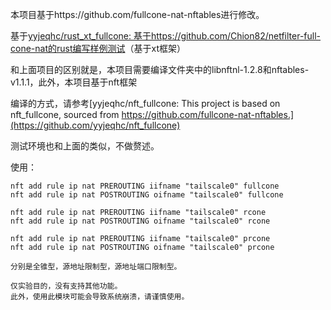 本项目基于https://github.com/fullcone-nat-nftables进行修改。

基于[yyjeqhc/rust_xt_fullcone: 基于https://github.com/Chion82/netfilter-full-cone-nat的rust编写样例测试](https://github.com/yyjeqhc/rust_xt_fullcone)（基于xt框架）

和上面项目的区别就是，本项目需要编译文件夹中的libnftnl-1.2.8和nftables-v1.1.1，此外，本项目基于nft框架

编译的方式，请参考[yyjeqhc/nft_fullcone: This project is based on nft_fullcone, sourced from https://github.com/fullcone-nat-nftables.](https://github.com/yyjeqhc/nft_fullcone)

测试环境也和上面的类似，不做赘述。

使用：

```shell
nft add rule ip nat PREROUTING iifname "tailscale0" fullcone
nft add rule ip nat POSTROUTING oifname "tailscale0" fullcone

nft add rule ip nat PREROUTING iifname "tailscale0" rcone
nft add rule ip nat POSTROUTING oifname "tailscale0" rcone

nft add rule ip nat PREROUTING iifname "tailscale0" prcone
nft add rule ip nat POSTROUTING oifname "tailscale0" prcone

分别是全锥型，源地址限制型，源地址端口限制型。

仅实验目的，没有支持其他功能。
此外，使用此模块可能会导致系统崩溃，请谨慎使用。
```

